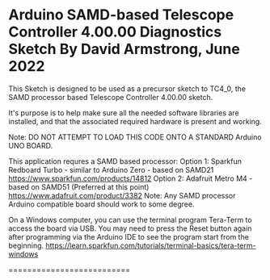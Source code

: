 Arduino SAMD-based Telescope Controller 4.00.00 Diagnostics Sketch
By David Armstrong, June 2022
==================================================================

This Sketch is designed to be used as a precursor sketch to TC4_0,
the SAMD processor based Telescope Controller 4.00.00 sketch.

It's purpose is to help make sure all the needed software libraries
are installed, and that the associated required hardware is present and
working.

Note: DO NOT ATTEMPT TO LOAD THIS CODE ONTO A STANDARD Arduino UNO BOARD.

This application requres a SAMD based processor:
Option 1: Sparkfun Redboard Turbo - similar to Arduino Zero - based on SAMD21
https://www.sparkfun.com/products/14812
Option 2: Adafruit Metro M4 - based on SAMD51 (Preferred at this point)
https://www.adafruit.com/product/3382
Note: Any SAMD processor Arduino compatible board should work to some degree.

On a Windows computer, you can use the terminal program Tera-Term to access the board via USB.
You may need to press the Reset button again after programming via the Arduino IDE to see the 
program start from the beginning.
https://learn.sparkfun.com/tutorials/terminal-basics/tera-term-windows

==========================